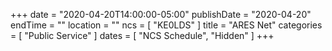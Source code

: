 +++
date = "2020-04-20T14:00:00-05:00"
publishDate = "2020-04-20"
endTime = ""
location = ""
ncs = [ "KE0LDS" ]
title = "ARES Net"
categories = [ "Public Service" ]
dates = [ "NCS Schedule", "Hidden" ]
+++
